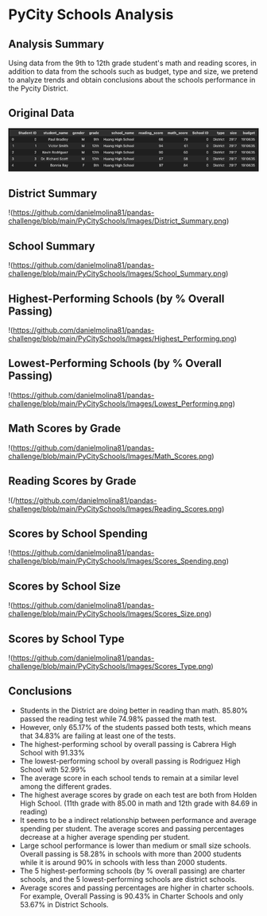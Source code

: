 # PyCity Schools Analysis


## Analysis Summary

Using data from the 9th to 12th grade student's math and reading scores, in addition to data from the schools such as budget, type and size, we pretend to analyze trends and obtain conclusions about the schools performance in the Pycity District.


## Original Data
![fff](/../PyCitySchools/Images/Original_Data.png)


## District Summary
!(https://github.com/danielmolina81/pandas-challenge/blob/main/PyCitySchools/Images/District_Summary.png)


## School Summary
!(https://github.com/danielmolina81/pandas-challenge/blob/main/PyCitySchools/Images/School_Summary.png)


## Highest-Performing Schools (by % Overall Passing)
!(https://github.com/danielmolina81/pandas-challenge/blob/main/PyCitySchools/Images/Highest_Performing.png)


## Lowest-Performing Schools (by % Overall Passing)
!(https://github.com/danielmolina81/pandas-challenge/blob/main/PyCitySchools/Images/Lowest_Performing.png)


## Math Scores by Grade
!(https://github.com/danielmolina81/pandas-challenge/blob/main/PyCitySchools/Images/Math_Scores.png)


## Reading Scores by Grade
!(/https://github.com/danielmolina81/pandas-challenge/blob/main/PyCitySchools/Images/Reading_Scores.png)


## Scores by School Spending
!(https://github.com/danielmolina81/pandas-challenge/blob/main/PyCitySchools/Images/Scores_Spending.png)


## Scores by School Size
!(https://github.com/danielmolina81/pandas-challenge/blob/main/PyCitySchools/Images/Scores_Size.png)


## Scores by School Type
!(https://github.com/danielmolina81/pandas-challenge/blob/main/PyCitySchools/Images/Scores_Type.png)


## Conclusions

- Students in the District are doing better in reading than math. 85.80% passed the reading test while 74.98% passed the math test.
- However, only 65.17% of the students passed both tests, which means that 34.83% are failing at least one of the tests.
- The highest-performing school by overall passing is Cabrera High School with 91.33%
- The lowest-performing school by overall passing is Rodriguez High School with 52.99%
- The average score in each school tends to remain at a similar level among the different grades.
- The highest average scores by grade on each test are both from Holden High School. (11th grade with 85.00 in math and 12th grade with 84.69 in reading)
- It seems to be a indirect relationship between performance and average spending per student. The average scores and passing percentages decrease at a higher average spending per student.
- Large school performance is lower than medium or small size schools. Overall passing is 58.28% in schools with more than 2000 students while it is around 90% in schools with less than 2000 students.
- The 5 highest-performing schools (by % overall passing) are charter schools, and the 5 lowest-performing schools are district schools.
- Average scores and passing percentages are higher in charter schools. For example, Overall Passing is 90.43% in Charter Schools and only 53.67% in District Schools.